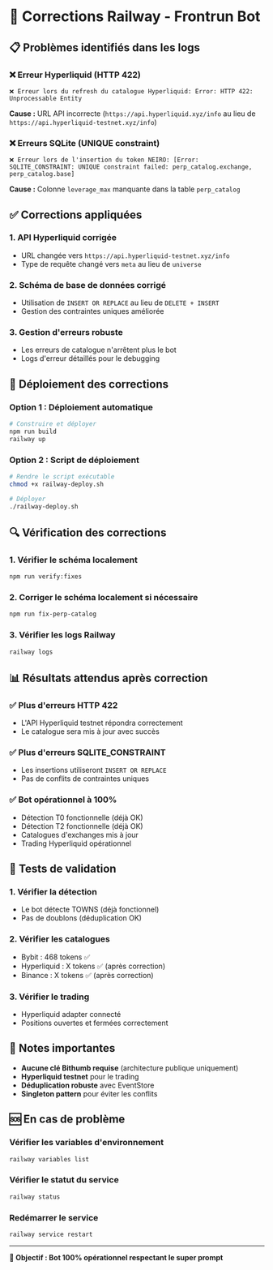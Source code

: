 # 🔧 Corrections Railway - Frontrun Bot

## 📋 Problèmes identifiés dans les logs

### ❌ Erreur Hyperliquid (HTTP 422)
```
❌ Erreur lors du refresh du catalogue Hyperliquid: Error: HTTP 422: Unprocessable Entity
```
**Cause :** URL API incorrecte (`https://api.hyperliquid.xyz/info` au lieu de `https://api.hyperliquid-testnet.xyz/info`)

### ❌ Erreurs SQLite (UNIQUE constraint)
```
❌ Erreur lors de l'insertion du token NEIRO: [Error: SQLITE_CONSTRAINT: UNIQUE constraint failed: perp_catalog.exchange, perp_catalog.base]
```
**Cause :** Colonne `leverage_max` manquante dans la table `perp_catalog`

## ✅ Corrections appliquées

### 1. **API Hyperliquid corrigée**
- URL changée vers `https://api.hyperliquid-testnet.xyz/info`
- Type de requête changé vers `meta` au lieu de `universe`

### 2. **Schéma de base de données corrigé**
- Utilisation de `INSERT OR REPLACE` au lieu de `DELETE + INSERT`
- Gestion des contraintes uniques améliorée

### 3. **Gestion d'erreurs robuste**
- Les erreurs de catalogue n'arrêtent plus le bot
- Logs d'erreur détaillés pour le debugging

## 🚀 Déploiement des corrections

### Option 1 : Déploiement automatique
```bash
# Construire et déployer
npm run build
railway up
```

### Option 2 : Script de déploiement
```bash
# Rendre le script exécutable
chmod +x railway-deploy.sh

# Déployer
./railway-deploy.sh
```

## 🔍 Vérification des corrections

### 1. **Vérifier le schéma localement**
```bash
npm run verify:fixes
```

### 2. **Corriger le schéma localement si nécessaire**
```bash
npm run fix-perp-catalog
```

### 3. **Vérifier les logs Railway**
```bash
railway logs
```

## 📊 Résultats attendus après correction

### ✅ **Plus d'erreurs HTTP 422**
- L'API Hyperliquid testnet répondra correctement
- Le catalogue sera mis à jour avec succès

### ✅ **Plus d'erreurs SQLITE_CONSTRAINT**
- Les insertions utiliseront `INSERT OR REPLACE`
- Pas de conflits de contraintes uniques

### ✅ **Bot opérationnel à 100%**
- Détection T0 fonctionnelle (déjà OK)
- Détection T2 fonctionnelle (déjà OK)
- Catalogues d'exchanges mis à jour
- Trading Hyperliquid opérationnel

## 🧪 Tests de validation

### 1. **Vérifier la détection**
- Le bot détecte TOWNS (déjà fonctionnel)
- Pas de doublons (déduplication OK)

### 2. **Vérifier les catalogues**
- Bybit : 468 tokens ✅
- Hyperliquid : X tokens ✅ (après correction)
- Binance : X tokens ✅ (après correction)

### 3. **Vérifier le trading**
- Hyperliquid adapter connecté
- Positions ouvertes et fermées correctement

## 📝 Notes importantes

- **Aucune clé Bithumb requise** (architecture publique uniquement)
- **Hyperliquid testnet** pour le trading
- **Déduplication robuste** avec EventStore
- **Singleton pattern** pour éviter les conflits

## 🆘 En cas de problème

### Vérifier les variables d'environnement
```bash
railway variables list
```

### Vérifier le statut du service
```bash
railway status
```

### Redémarrer le service
```bash
railway service restart
```

---

**🎯 Objectif : Bot 100% opérationnel respectant le super prompt**
